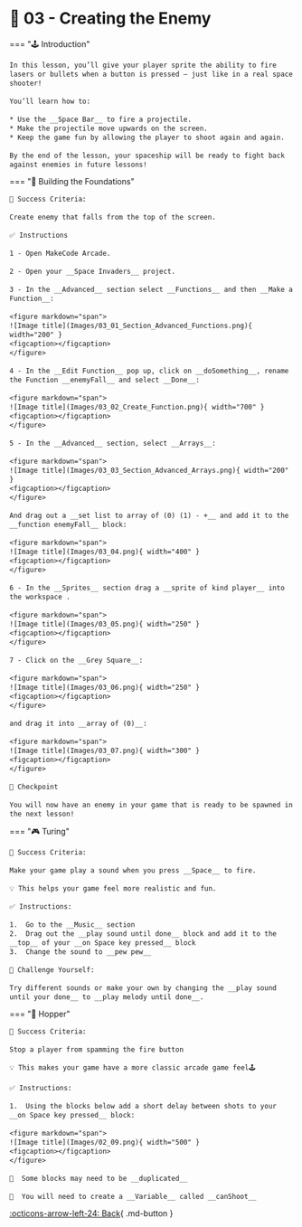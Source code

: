 # 👾 03 - Creating the Enemy

=== "🕹️ Introduction"

    In this lesson, you’ll give your player sprite the ability to fire lasers or bullets when a button is pressed — just like in a real space shooter!

    You’ll learn how to:

	* Use the __Space Bar__ to fire a projectile.
	* Make the projectile move upwards on the screen.
	* Keep the game fun by allowing the player to shoot again and again.

    By the end of the lesson, your spaceship will be ready to fight back against enemies in future lessons!

=== "🧱 Building the Foundations"

    🎯 Success Criteria:

    Create enemy that falls from the top of the screen.

    ✅ Instructions

    1 - Open MakeCode Arcade.

    2 - Open your __Space Invaders__ project.

    3 - In the __Advanced__ section select __Functions__ and then __Make a Function__:

    <figure markdown="span">
    ![Image title](Images/03_01_Section_Advanced_Functions.png){ width="200" }
    <figcaption></figcaption>
    </figure>

    4 - In the __Edit Function__ pop up, click on __doSomething__, rename the Function __enemyFall__ and select __Done__:

    <figure markdown="span">
    ![Image title](Images/03_02_Create_Function.png){ width="700" }
    <figcaption></figcaption>
    </figure>

    5 - In the __Advanced__ section, select __Arrays__:

    <figure markdown="span">
    ![Image title](Images/03_03_Section_Advanced_Arrays.png){ width="200" }
    <figcaption></figcaption>
    </figure>

    And drag out a __set list to array of (0) (1) - +__ and add it to the __function enemyFall__ block:

    <figure markdown="span">
    ![Image title](Images/03_04.png){ width="400" }
    <figcaption></figcaption>
    </figure>

    6 - In the __Sprites__ section drag a __sprite of kind player__ into the workspace . 

    <figure markdown="span">
    ![Image title](Images/03_05.png){ width="250" }
    <figcaption></figcaption>
    </figure>

    7 - Click on the __Grey Square__:

    <figure markdown="span">
    ![Image title](Images/03_06.png){ width="250" }
    <figcaption></figcaption>
    </figure>

    and drag it into __array of (0)__:

    <figure markdown="span">
    ![Image title](Images/03_07.png){ width="300" }
    <figcaption></figcaption>
    </figure>

    🧪 Checkpoint

    You will now have an enemy in your game that is ready to be spawned in the next lesson!

=== "🎮 Turing" 

    🎯 Success Criteria:
    
    Make your game play a sound when you press __Space__ to fire.

    💡 This helps your game feel more realistic and fun.

    ✅ Instructions:

	1.	Go to the __Music__ section
	2.	Drag out the __play sound until done__ block and add it to the __top__ of your __on Space key pressed__ block
    3.  Change the sound to __pew pew__

    🧩 Challenge Yourself:

    Try different sounds or make your own by changing the __play sound until your done__ to __play melody until done__.

=== "👾 Hopper"    

    🎯 Success Criteria: 
    
    Stop a player from spamming the fire button

    💡 This makes your game have a more classic arcade game feel🕹️

    ✅ Instructions:

    1.	Using the blocks below add a short delay between shots to your __on Space key pressed__ block:
    
    <figure markdown="span">
    ![Image title](Images/02_09.png){ width="500" }
    <figcaption></figcaption>
    </figure>
    
    🚨  Some blocks may need to be __duplicated__

    🚨  You will need to create a __Variable__ called __canShoot__

[:octicons-arrow-left-24: Back](lessons.md){ .md-button }